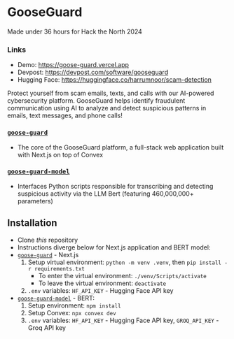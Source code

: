 # GooseGuard

Made under 36 hours for Hack the North 2024

### Links
- Demo: https://goose-guard.vercel.app
- Devpost: https://devpost.com/software/gooseguard 
- Hugging Face: https://huggingface.co/harrumnoor/scam-detection

Protect yourself from scam emails, texts, and calls with our AI-powered cybersecurity platform. GooseGuard helps identify fraudulent communication using AI to analyze and detect suspicious patterns in emails, text messages, and phone calls!

### [`goose-guard`](/goose-guard/)
- The core of the GooseGuard platform, a full-stack web application built with Next.js on top of Convex

### [`goose-guard-model`](/goose-guard-model/)
- Interfaces Python scripts responsible for transcribing and detecting suspicious activity via the LLM Bert (featuring 460,000,000+ parameters)

## Installation
- Clone *this* repository
- Instructions diverge below for Next.js application and BERT model:
- [`goose-guard`](/goose-guard/) - Next.js
    1. Setup virtual environment: `python -m venv .venv`, then `pip install -r requirements.txt`
        - To enter the virtual environment: `./venv/Scripts/activate`
        - To leave the virtual environment: `deactivate`
    2. `.env` variables: `HF_API_KEY` - Hugging Face API key
- [`goose-guard-model`](/goose-guard-model/) - BERT:
    1. Setup environment: `npm install`
    2. Setup Convex: `npx convex dev`
    3. `.env` variables: `HF_API_KEY` - Hugging Face API key, `GROQ_API_KEY` - Groq API key
